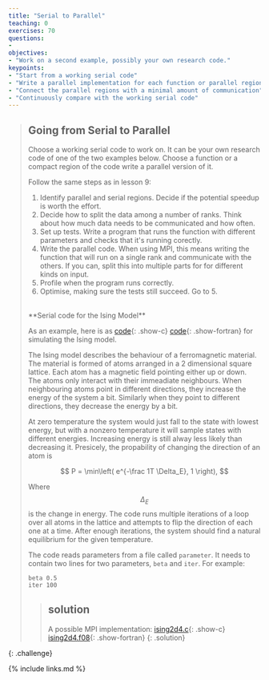 ```yaml
---
title: "Serial to Parallel"
teaching: 0
exercises: 70
questions:
- 
objectives:
- "Work on a second example, possibly your own research code."
keypoints:
- "Start from a working serial code"
- "Write a parallel implementation for each function or parallel region"
- "Connect the parallel regions with a minimal amount of communication"
- "Continuously compare with the working serial code"
---
```


>## Going from Serial to Parallel
>
>Choose a working serial code to work on. It can be your own research code
>of one of the two examples below. Choose a function or a compact region
>of the code write a parallel version of it.
>
>Follow the same steps as in lesson 9:
> 1. Identify parallel and serial regions.
>    Decide if the potential speedup is worth the effort.
> 2. Decide how to split the data among a number of ranks.
>    Think about how much data needs to be communicated
>    and how often.
> 3. Set up tests. Write a program that runs the function
>    with different parameters and checks that it's
>    running corectly.
> 4. Write the parallel code. When using MPI, this means
>    writing the function that will run on a single rank
>    and communicate with the others.
>    If you can, split this into multiple parts for
>    for different kinds on input.
> 5. Profile when the program runs correctly.
> 6. Optimise, making sure the tests still succeed. Go to 5.
>
> <br/>
> **Serial code for the Ising Model**
>
> As an example, here is as 
> [code](../code/ising/ising2d4.c){: .show-c} 
> [code](../code/ising/ising2d4.f08){: .show-fortran}
> for simulating the Ising model.
>
> The Ising model describes the behaviour of a ferromagnetic
> material. The material is formed of atoms arranged in a
> 2 dimensional square lattice. Each atom has a magnetic field
> pointing either up or down. The atoms only interact with their
> immeadiate neighbours. When neighbouring atoms point in 
> different directions, they increase the energy of the system
> a bit. Similarly when they point to different directions, they
> decrease the energy by a bit.
>
> At zero temperature the system would just fall to the state with
> lowest energy, but with a nonzero temperature it will sample
> states with different energies. Increasing energy is still
> alway less likely than decreasing it. Presicely, the propability
> of changing the direction of an atom is
>
> $$ P = \min\left( e^{-\frac 1T \Delta_E}, 1 \right), $$
>
> Where $$\Delta_E$$ is the change in energy.
> The code runs multiple iterations of a loop over all atoms in the
> lattice and attempts to flip the direction of each one at a time.
> After enough iterations, the system should find a natural equilibrium
> for the given temperature.
>
> The code reads parameters from a file called `parameter`. It needs
> to contain two lines for two parameters, `beta` and `iter`.
> For example:
> ~~~
> beta 0.5
> iter 100
> ~~~
> 
>
>>## solution
>> 
>> A possible MPI implementation: 
>> [ising2d4.c](../code/ising/ising2d4_mpi.c){: .show-c} 
>> [ising2d4.f08](../code/ising/ising2d4_mpi.f08){: .show-fortran}
>{: .solution}
>
{: .challenge}


{% include links.md %}

